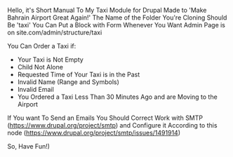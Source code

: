 Hello, it's Short Manual To My Taxi Module for Drupal
Made to 'Make Bahrain Airport Great Again!'
The Name of the Folder You're Cloning Should Be 'taxi'
You Can Put a Block with Form Whenever You Want
Admin Page is on site.com/admin/structure/taxi

You Can Order a Taxi if:
- Your Taxi is Not Empty
- Child Not Alone
- Requested Time of Your Taxi is in the Past
- Invalid Name (Range and Symbols)
- Invalid Email
- You Ordered a Taxi Less Than 30 Minutes Ago and are Moving to the Airport

If You want To Send an Emails You Should Correct Work with
SMTP (https://www.drupal.org/project/smtp)
and Configure it According to this node
(https://www.drupal.org/project/smtp/issues/1491914)

So, Have Fun!)
